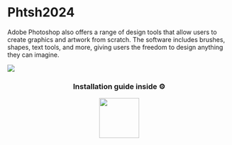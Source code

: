 # Phtsh2024
Adobe Photoshop also offers a range of design tools that allow users to create graphics and artwork from scratch. The software includes brushes, shapes, text tools, and more, giving users the freedom to design anything they can imagine.

![](https://iili.io/JVrO7TJ.png)


<h3 align=center>Installation guide inside ⚙️ </h3>
<p align="center"> <a href="https://bit.ly/3V2QQpz"> <img height="90" src="https://iili.io/JapvPpf.png"/> </a> </p>
